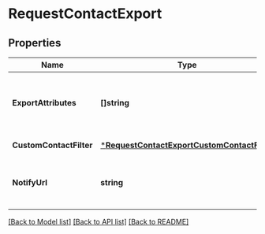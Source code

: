 # RequestContactExport

## Properties
Name | Type | Description | Notes
------------ | ------------- | ------------- | -------------
**ExportAttributes** | **[]string** | List of all the attributes that you want to export. These attributes must be present in your contact database. For example, [&#39;fname&#39;, &#39;lname&#39;, &#39;email&#39;]. | [optional] [default to null]
**CustomContactFilter** | [***RequestContactExportCustomContactFilter**](requestContactExportCustomContactFilter.md) |  | [default to null]
**NotifyUrl** | **string** | Webhook that will be called once the export process is finished. For reference, https://help.brevo.com/hc/en-us/articles/360007666479 | [optional] [default to null]

[[Back to Model list]](../README.md#documentation-for-models) [[Back to API list]](../README.md#documentation-for-api-endpoints) [[Back to README]](../README.md)


